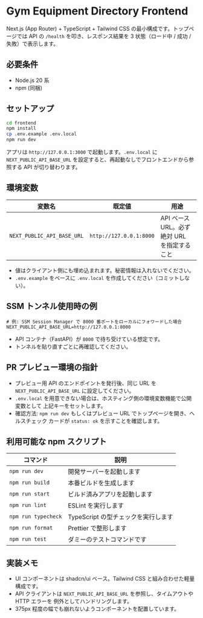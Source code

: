 # Gym Equipment Directory Frontend

Next.js (App Router) + TypeScript + Tailwind CSS の最小構成です。トップページでは API の
`/health` を叩き、レスポンス結果を 3 状態（ロード中 / 成功 / 失敗）で表示します。

## 必要条件

- Node.js 20 系
- npm (同梱)

## セットアップ

```bash
cd frontend
npm install
cp .env.example .env.local
npm run dev
```

アプリは `http://127.0.0.1:3000` で起動します。`.env.local` に `NEXT_PUBLIC_API_BASE_URL`
を設定すると、再起動なしでフロントエンドから参照する API が切り替わります。

## 環境変数

| 変数名                     | 既定値                 | 用途 |
| -------------------------- | ---------------------- | ---- |
| `NEXT_PUBLIC_API_BASE_URL` | `http://127.0.0.1:8000` | API ベース URL。必ず絶対 URL を指定すること |

- 値はクライアント側にも埋め込まれます。秘密情報は入れないでください。
- `.env.example` をベースに `.env.local` を作成してください（コミットしない）。

## SSM トンネル使用時の例

```
# 例: SSM Session Manager で 8000 番ポートをローカルにフォワードした場合
NEXT_PUBLIC_API_BASE_URL=http://127.0.0.1:8000
```

- API コンテナ（FastAPI）が `8000` で待ち受けている想定です。
- トンネルを貼り直すごとに再確認してください。

## PR プレビュー環境の指針

- プレビュー用 API のエンドポイントを発行後、同じ URL を
  `NEXT_PUBLIC_API_BASE_URL` に設定してください。
- `.env.local` を用意できない場合は、ホスティング側の環境変数機能で公開変数として
  上記キーをセットします。
- 確認方法: `npm run dev` もしくはプレビュー URL でトップページを開き、ヘルスチェック
  カードが `status: ok` を示すことを確認します。

## 利用可能な npm スクリプト

| コマンド         | 説明 |
| ---------------- | ---- |
| `npm run dev`    | 開発サーバーを起動します |
| `npm run build`  | 本番ビルドを生成します |
| `npm run start`  | ビルド済みアプリを起動します |
| `npm run lint`   | ESLint を実行します |
| `npm run typecheck` | TypeScript の型チェックを実行します |
| `npm run format` | Prettier で整形します |
| `npm run test`   | ダミーのテストコマンドです |

## 実装メモ

- UI コンポーネントは shadcn/ui ベース。Tailwind CSS と組み合わせた軽量構成です。
- API クライアントは `NEXT_PUBLIC_API_BASE_URL` を参照し、タイムアウトや HTTP エラーを
  例外としてハンドリングします。
- 375px 程度の幅でも崩れないようコンポーネントを配置しています。
